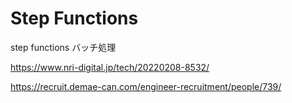# Step Functions
step functions バッチ処理

https://www.nri-digital.jp/tech/20220208-8532/

https://recruit.demae-can.com/engineer-recruitment/people/739/

